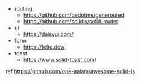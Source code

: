 - routing
  - https://github.com/oedotme/generouted
  - https://github.com/solidjs/solid-router
- ui
  - https://daisyui.com/
- form
  - https://felte.dev/
- toast
  - https://www.solid-toast.com/


ref https://github.com/one-aalam/awesome-solid-js
